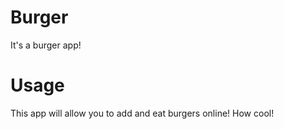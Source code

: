 # Burger
It's a burger app!

# Usage
This app will allow you to add and eat burgers online! How cool!
